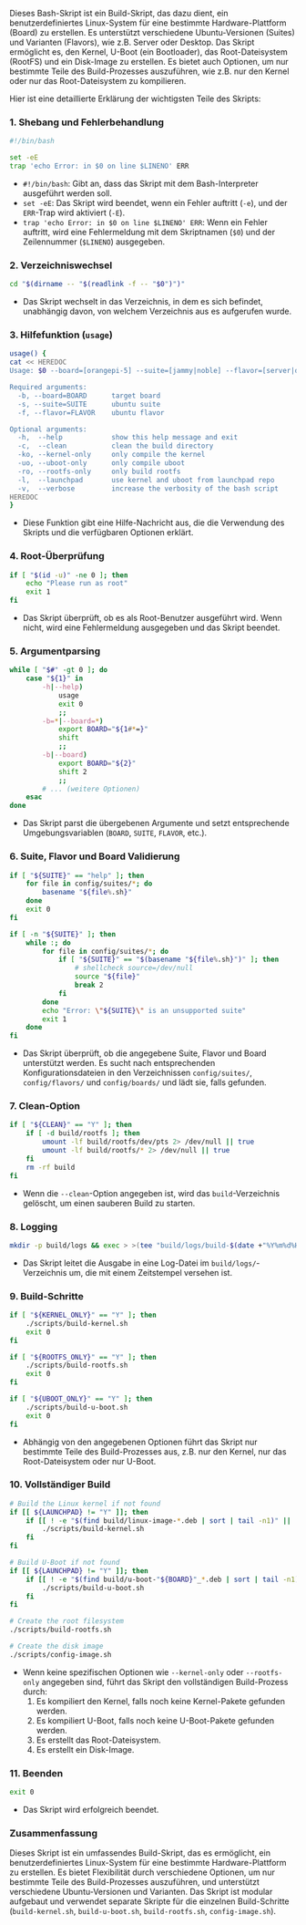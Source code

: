 Dieses Bash-Skript ist ein Build-Skript, das dazu dient, ein benutzerdefiniertes Linux-System für eine bestimmte Hardware-Plattform (Board) zu erstellen. Es unterstützt verschiedene Ubuntu-Versionen (Suites) und Varianten (Flavors), wie z.B. Server oder Desktop. Das Skript ermöglicht es, den Kernel, U-Boot (ein Bootloader), das Root-Dateisystem (RootFS) und ein Disk-Image zu erstellen. Es bietet auch Optionen, um nur bestimmte Teile des Build-Prozesses auszuführen, wie z.B. nur den Kernel oder nur das Root-Dateisystem zu kompilieren.

Hier ist eine detaillierte Erklärung der wichtigsten Teile des Skripts:

### 1. **Shebang und Fehlerbehandlung**
```bash
#!/bin/bash

set -eE 
trap 'echo Error: in $0 on line $LINENO' ERR
```
- `#!/bin/bash`: Gibt an, dass das Skript mit dem Bash-Interpreter ausgeführt werden soll.
- `set -eE`: Das Skript wird beendet, wenn ein Fehler auftritt (`-e`), und der `ERR`-Trap wird aktiviert (`-E`).
- `trap 'echo Error: in $0 on line $LINENO' ERR`: Wenn ein Fehler auftritt, wird eine Fehlermeldung mit dem Skriptnamen (`$0`) und der Zeilennummer (`$LINENO`) ausgegeben.

### 2. **Verzeichniswechsel**
```bash
cd "$(dirname -- "$(readlink -f -- "$0")")"
```
- Das Skript wechselt in das Verzeichnis, in dem es sich befindet, unabhängig davon, von welchem Verzeichnis aus es aufgerufen wurde.

### 3. **Hilfefunktion (`usage`)**
```bash
usage() {
cat << HEREDOC
Usage: $0 --board=[orangepi-5] --suite=[jammy|noble] --flavor=[server|desktop]

Required arguments:
  -b, --board=BOARD      target board 
  -s, --suite=SUITE      ubuntu suite 
  -f, --flavor=FLAVOR    ubuntu flavor

Optional arguments:
  -h,  --help            show this help message and exit
  -c,  --clean           clean the build directory
  -ko, --kernel-only     only compile the kernel
  -uo, --uboot-only      only compile uboot
  -ro, --rootfs-only     only build rootfs
  -l,  --launchpad       use kernel and uboot from launchpad repo
  -v,  --verbose         increase the verbosity of the bash script
HEREDOC
}
```
- Diese Funktion gibt eine Hilfe-Nachricht aus, die die Verwendung des Skripts und die verfügbaren Optionen erklärt.

### 4. **Root-Überprüfung**
```bash
if [ "$(id -u)" -ne 0 ]; then 
    echo "Please run as root"
    exit 1
fi
```
- Das Skript überprüft, ob es als Root-Benutzer ausgeführt wird. Wenn nicht, wird eine Fehlermeldung ausgegeben und das Skript beendet.

### 5. **Argumentparsing**
```bash
while [ "$#" -gt 0 ]; do
    case "${1}" in
        -h|--help)
            usage
            exit 0
            ;;
        -b=*|--board=*)
            export BOARD="${1#*=}"
            shift
            ;;
        -b|--board)
            export BOARD="${2}"
            shift 2
            ;;
        # ... (weitere Optionen)
    esac
done
```
- Das Skript parst die übergebenen Argumente und setzt entsprechende Umgebungsvariablen (`BOARD`, `SUITE`, `FLAVOR`, etc.).

### 6. **Suite, Flavor und Board Validierung**
```bash
if [ "${SUITE}" == "help" ]; then
    for file in config/suites/*; do
        basename "${file%.sh}"
    done
    exit 0
fi

if [ -n "${SUITE}" ]; then
    while :; do
        for file in config/suites/*; do
            if [ "${SUITE}" == "$(basename "${file%.sh}")" ]; then
                # shellcheck source=/dev/null
                source "${file}"
                break 2
            fi
        done
        echo "Error: \"${SUITE}\" is an unsupported suite"
        exit 1
    done
fi
```
- Das Skript überprüft, ob die angegebene Suite, Flavor und Board unterstützt werden. Es sucht nach entsprechenden Konfigurationsdateien in den Verzeichnissen `config/suites/`, `config/flavors/` und `config/boards/` und lädt sie, falls gefunden.

### 7. **Clean-Option**
```bash
if [ "${CLEAN}" == "Y" ]; then
    if [ -d build/rootfs ]; then
        umount -lf build/rootfs/dev/pts 2> /dev/null || true
        umount -lf build/rootfs/* 2> /dev/null || true
    fi
    rm -rf build
fi
```
- Wenn die `--clean`-Option angegeben ist, wird das `build`-Verzeichnis gelöscht, um einen sauberen Build zu starten.

### 8. **Logging**
```bash
mkdir -p build/logs && exec > >(tee "build/logs/build-$(date +"%Y%m%d%H%M%S").log") 2>&1
```
- Das Skript leitet die Ausgabe in eine Log-Datei im `build/logs/`-Verzeichnis um, die mit einem Zeitstempel versehen ist.

### 9. **Build-Schritte**
```bash
if [ "${KERNEL_ONLY}" == "Y" ]; then
    ./scripts/build-kernel.sh
    exit 0
fi

if [ "${ROOTFS_ONLY}" == "Y" ]; then
    ./scripts/build-rootfs.sh
    exit 0
fi

if [ "${UBOOT_ONLY}" == "Y" ]; then
    ./scripts/build-u-boot.sh
    exit 0
fi
```
- Abhängig von den angegebenen Optionen führt das Skript nur bestimmte Teile des Build-Prozesses aus, z.B. nur den Kernel, nur das Root-Dateisystem oder nur U-Boot.

### 10. **Vollständiger Build**
```bash
# Build the Linux kernel if not found
if [[ ${LAUNCHPAD} != "Y" ]]; then
    if [[ ! -e "$(find build/linux-image-*.deb | sort | tail -n1)" || ! -e "$(find build/linux-headers-*.deb | sort | tail -n1)" ]]; then
        ./scripts/build-kernel.sh
    fi
fi

# Build U-Boot if not found
if [[ ${LAUNCHPAD} != "Y" ]]; then
    if [[ ! -e "$(find build/u-boot-"${BOARD}"_*.deb | sort | tail -n1)" ]]; then
        ./scripts/build-u-boot.sh
    fi
fi

# Create the root filesystem
./scripts/build-rootfs.sh

# Create the disk image
./scripts/config-image.sh
```
- Wenn keine spezifischen Optionen wie `--kernel-only` oder `--rootfs-only` angegeben sind, führt das Skript den vollständigen Build-Prozess durch:
  1. Es kompiliert den Kernel, falls noch keine Kernel-Pakete gefunden werden.
  2. Es kompiliert U-Boot, falls noch keine U-Boot-Pakete gefunden werden.
  3. Es erstellt das Root-Dateisystem.
  4. Es erstellt ein Disk-Image.

### 11. **Beenden**
```bash
exit 0
```
- Das Skript wird erfolgreich beendet.

### Zusammenfassung
Dieses Skript ist ein umfassendes Build-Skript, das es ermöglicht, ein benutzerdefiniertes Linux-System für eine bestimmte Hardware-Plattform zu erstellen. Es bietet Flexibilität durch verschiedene Optionen, um nur bestimmte Teile des Build-Prozesses auszuführen, und unterstützt verschiedene Ubuntu-Versionen und Varianten. Das Skript ist modular aufgebaut und verwendet separate Skripte für die einzelnen Build-Schritte (`build-kernel.sh`, `build-u-boot.sh`, `build-rootfs.sh`, `config-image.sh`).

